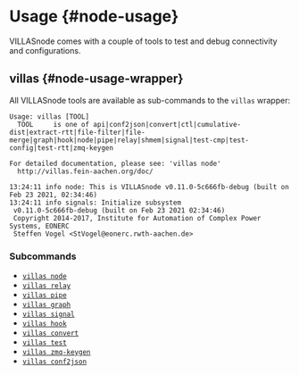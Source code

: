 # Usage {#node-usage}

VILLASnode comes with a couple of tools to test and debug connectivity and configurations.

## villas {#node-usage-wrapper}

All VILLASnode tools are available as sub-commands to the `villas` wrapper:

``` url="generated/node/usage/villas.txt" title="generated/node/usage/villas.txt"
Usage: villas [TOOL]
  TOOL     is one of api|conf2json|convert|ctl|cumulative-dist|extract-rtt|file-filter|file-merge|graph|hook|node|pipe|relay|shmem|signal|test-cmp|test-config|test-rtt|zmq-keygen

For detailed documentation, please see: 'villas node'
  http://villas.fein-aachen.org/doc/

13:24:11 info node: This is VILLASnode v0.11.0-5c666fb-debug (built on Feb 23 2021, 02:34:46)
13:24:11 info signals: Initialize subsystem
 v0.11.0-5c666fb-debug (built on Feb 23 2021 02:34:46)
 Copyright 2014-2017, Institute for Automation of Complex Power Systems, EONERC
 Steffen Vogel <StVogel@eonerc.rwth-aachen.de>
```

### Subcommands

- [`villas node`](villas-node.md)
- [`villas relay`](villas-relay.md)
- [`villas pipe`](villas-pipe.md)
- [`villas graph`](villas-graph.md)
- [`villas signal`](villas-signal.md)
- [`villas hook`](villas-hook.md)
- [`villas convert`](villas-convert.md)
- [`villas test`](villas-test.md)
- [`villas zmq-keygen`](villas-zmq-keygen.md)
- [`villas conf2json`](villas-conf2json.md)

